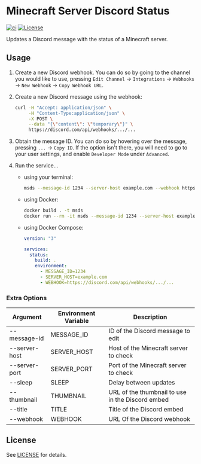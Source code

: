 # Minecraft Server Discord Status

[![ci](https://github.com/jyooru/minecraft-server-discord-status/actions/workflows/ci.yml/badge.svg)](https://github.com/jyooru/minecraft-server-discord-status/actions/workflows/ci.yml)
[![License](https://img.shields.io/github/license/jyooru/minecraft-server-discord-status)](LICENSE)

Updates a Discord message with the status of a Minecraft server.

## Usage

1. Create a new Discord webhook. You can do so by going to the channel you would like to use, pressing `Edit Channel` -> `Integrations` -> `Webhooks` -> `New Webhook` -> `Copy Webhook URL`.
2. Create a new Discord message using the webhook:
   ```sh
   curl -H "Accept: application/json" \
        -H "Content-Type:application/json" \
        -X POST \
        --data "{\"content\": \"temporary\"}" \
        https://discord.com/api/webhooks/.../...
   ```
3. Obtain the message ID. You can do so by hovering over the message, pressing `...` -> `Copy ID`. If the option isn't there, you will need to go to your user settings, and enable `Developer Mode` under `Advanced`.
4. Run the service...

   - using your terminal:
     ```sh
     msds --message-id 1234 --server-host example.com --webhook https://discord.com/api/webhooks/.../...
     ```
   - using Docker:
     ```sh
     docker build . -t msds
     docker run --rm -it msds --message-id 1234 --server-host example.com --webhook https://discord.com/api/webhooks/.../...
     ```
   - using Docker Compose:

     ```yml
     version: "3"

     services:
       status:
         build: .
         environment:
           - MESSAGE_ID=1234
           - SERVER_HOST=example.com
           - WEBHOOK=https://discord.com/api/webhooks/.../...
     ```

### Extra Options

| Argument      | Environment Variable | Description                                      |
| ------------- | -------------------- | ------------------------------------------------ |
| --message-id  | MESSAGE_ID           | ID of the Discord message to edit                |
| --server-host | SERVER_HOST          | Host of the Minecraft server to check            |
| --server-port | SERVER_PORT          | Port of the Minecraft server to check            |
| --sleep       | SLEEP                | Delay between updates                            |
| --thumbnail   | THUMBNAIL            | URL of the thumbnail to use in the Discord embed |
| --title       | TITLE                | Title of the Discord embed                       |
| --webhook     | WEBHOOK              | URL Of the Discord webhook                       |

## License

See [LICENSE](LICENSE) for details.
